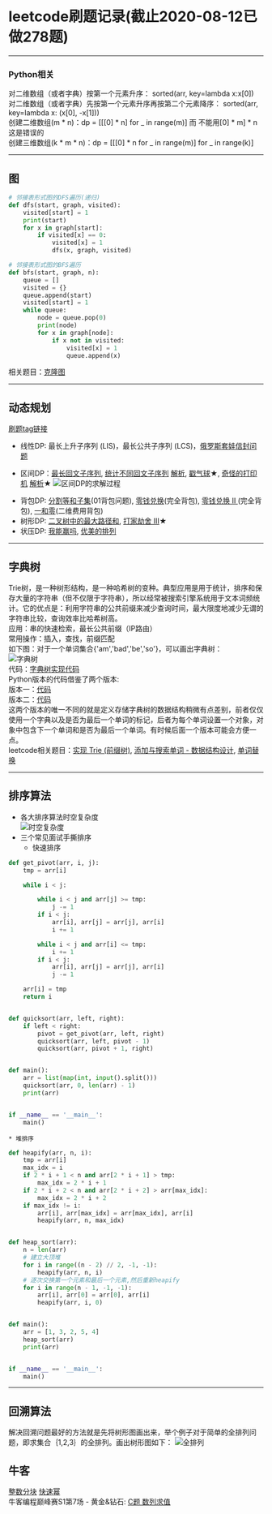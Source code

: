 # leetcode刷题记录(截止2020-08-12已做278题)
***  
### Python相关  
对二维数组（或者字典）按第一个元素升序： sorted(arr, key=lambda x:x[0])  
对二维数组（或者字典）先按第一个元素升序再按第二个元素降序： sorted(arr, key=lambda x: (x[0], -x[1]))  
创建二维数组(m * n)：dp = [[[0] * n] for _ in range(m)] 而 不能用[0] * m] * n这是错误的  
创建三维数组(k * m * n)：dp = [[[0] * n for _ in range(m)] for _ in range(k)]   

***  
## 图  
```python    
# 邻接表形式图的DFS遍历(递归)
def dfs(start, graph, visited):
    visited[start] = 1
    print(start)
    for x in graph[start]:
        if visited[x] == 0:
            visited[x] = 1
            dfs(x, graph, visited)

# 邻接表形式图的BFS遍历
def bfs(start, graph, n):
    queue = []
    visited = {}
    queue.append(start)
    visited[start] = 1
    while queue:
        node = queue.pop(0)
        print(node)
        for x in graph[node]:
            if x not in visited:
                visited[x] = 1
                queue.append(x)
```
相关题目：[克隆图](https://leetcode-cn.com/problems/clone-graph/)
***  
## 动态规划  
[刷题tag链接](https://zhuanlan.zhihu.com/p/126546914?utm_source=wechat_session&utm_medium=social&utm_oi=27134168924160%E3%80%82)  
* 线性DP: 最长上升子序列 (LIS)，最长公共子序列 (LCS)，[俄罗斯套娃信封问题](https://leetcode-cn.com/problems/russian-doll-envelopes/)
- 区间DP：[最长回文子序列](https://leetcode-cn.com/problems/longest-palindromic-subsequence/), [统计不同回文子序列](https://leetcode-cn.com/problems/count-different-palindromic-subsequences/) [解析](https://blog.csdn.net/heshiliqiu/article/details/105968340), [戳气球](https://leetcode-cn.com/problems/burst-balloons/)★, [奇怪的打印机](https://leetcode-cn.com/problems/strange-printer/) [解析](https://www.cnblogs.com/grandyang/p/8319913.html)★
![区间DP的求解过程](images/区间dp.png)  
* 背包DP: [分割等和子集](https://leetcode-cn.com/problems/partition-equal-subset-sum/)(01背包问题), [零钱兑换](https://leetcode-cn.com/problems/coin-change/)(完全背包), [零钱兑换 II
](https://leetcode-cn.com/problems/coin-change-2/)(完全背包), [一和零](https://leetcode-cn.com/problems/ones-and-zeroes/)(二维费用背包)  
* 树形DP: [二叉树中的最大路径和](https://leetcode-cn.com/problems/binary-tree-maximum-path-sum/), [打家劫舍 III](https://leetcode-cn.com/problems/house-robber-iii/)★  
* 状压DP: [我能赢吗](https://leetcode-cn.com/problems/can-i-win/), [优美的排列](https://leetcode-cn.com/problems/beautiful-arrangement/)  
***  
## 字典树
Trie树，是一种树形结构，是一种哈希树的变种。典型应用是用于统计，排序和保存大量的字符串（但不仅限于字符串），所以经常被搜索引擎系统用于文本词频统计。它的优点是：利用字符串的公共前缀来减少查询时间，最大限度地减少无谓的字符串比较，查询效率比哈希树高。    
应用：串的快速检索，最长公共前缀（IP路由）    
常用操作：插入，查找，前缀匹配  
如下图：对于一个单词集合{'am','bad','be','so'}，可以画出字典树：  
![字典树](images/字典树.png)  
代码：[字典树实现代码](字典树(Trie)/实现字典树.py)  
Python版本的代码借鉴了两个版本:  
版本一：[代码](https://github.com/BlossomingL/leetcode/blob/master/%E5%AD%97%E5%85%B8%E6%A0%91(Trie)/%E5%AE%9E%E7%8E%B0%20Trie%20(%E5%89%8D%E7%BC%80%E6%A0%91)%E7%89%88%E6%9C%AC1.py)  
版本二：[代码](https://github.com/BlossomingL/leetcode/blob/master/%E5%AD%97%E5%85%B8%E6%A0%91(Trie)/%E5%AE%9E%E7%8E%B0%20Trie%20(%E5%89%8D%E7%BC%80%E6%A0%91)%E7%89%88%E6%9C%AC2.py)  
这两个版本的唯一不同的就是定义存储字典树的数据结构稍微有点差别，前者仅仅使用一个字典以及是否为最后一个单词的标记，后者为每个单词设置一个对象，对象中包含下一个单词和是否为最后一个单词。有时候后面一个版本可能会方便一点。  
leetcode相关题目：[实现 Trie (前缀树)](https://leetcode-cn.com/problems/implement-trie-prefix-tree/), [添加与搜索单词 - 数据结构设计](https://leetcode-cn.com/problems/add-and-search-word-data-structure-design/), [单词替换](https://leetcode-cn.com/problems/replace-words/)
***

## 排序算法
* 各大排序算法时空复杂度  
![时空复杂度](https://github.com/BlossomingL/leetcode/blob/master/images/sort_complexity.png)  
* 三个常见面试手撕排序
    * 快速排序  
```python
def get_pivot(arr, i, j):
    tmp = arr[i]

    while i < j:

        while i < j and arr[j] >= tmp:
            j -= 1
        if i < j:
            arr[i], arr[j] = arr[j], arr[i]
            i += 1

        while i < j and arr[i] <= tmp:
            i += 1
        if i < j:
            arr[i], arr[j] = arr[j], arr[i]
            j -= 1

    arr[i] = tmp
    return i


def quicksort(arr, left, right):
    if left < right:
        pivot = get_pivot(arr, left, right)
        quicksort(arr, left, pivot - 1)
        quicksort(arr, pivot + 1, right)


def main():
    arr = list(map(int, input().split()))
    quicksort(arr, 0, len(arr) - 1)
    print(arr)


if __name__ == '__main__':
    main()
```

    * 堆排序  
```python
def heapify(arr, n, i):
    tmp = arr[i]
    max_idx = i
    if 2 * i + 1 < n and arr[2 * i + 1] > tmp:
        max_idx = 2 * i + 1
    if 2 * i + 2 < n and arr[2 * i + 2] > arr[max_idx]:
        max_idx = 2 * i + 2
    if max_idx != i:
        arr[i], arr[max_idx] = arr[max_idx], arr[i]
        heapify(arr, n, max_idx)


def heap_sort(arr):
    n = len(arr)
    # 建立大顶堆
    for i in range((n - 2) // 2, -1, -1):
        heapify(arr, n, i)
    # 逐次交换第一个元素和最后一个元素,然后重新heapify
    for i in range(n - 1, -1, -1):
        arr[i], arr[0] = arr[0], arr[i]
        heapify(arr, i, 0)


def main():
    arr = [1, 3, 2, 5, 4]
    heap_sort(arr)
    print(arr)


if __name__ == '__main__':
    main()
```

***
## 回溯算法

解决回溯问题最好的方法就是先将树形图画出来，举个例子对于简单的全排列问题，即求集合｛1,2,3｝的全排列。画出树形图如下：
![全排列](images/全排列.png)  

## 牛客  
[整数分块](https://blog.csdn.net/duanghaha/article/details/82863766) [快速幂](https://github.com/BlossomingL/leetcode/blob/master/%E7%89%9B%E5%AE%A2/%E5%BF%AB%E9%80%9F%E5%B9%82.py)  
牛客编程巅峰赛S1第7场 - 黄金&钻石: [C题 数列求值](https://ac.nowcoder.com/acm/contest/6631/C)

